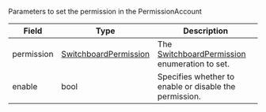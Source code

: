 Parameters to set the permission in the PermissionAccount

| Field | Type | Description |
|--|--|--|
| permission |  [SwitchboardPermission](/solana/idl/types/SwitchboardPermission) | The [SwitchboardPermission](/solana/idl/types/SwitchboardPermission) enumeration to set. |
| enable |  bool | Specifies whether to enable or disable the permission. |

